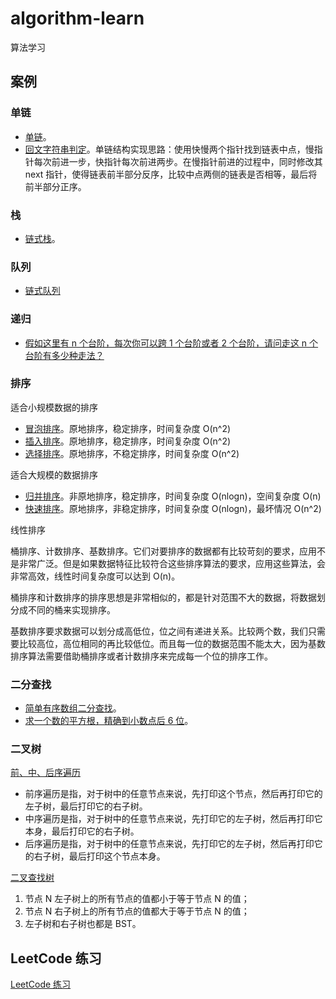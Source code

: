# algorithm-learn

算法学习

## 案例

### 单链 

- [单链](https://github.com/1016482011/algorithm-learn/blob/master/linkedList/singlyLinkedList.js)。
- [回文字符串判定](https://github.com/1016482011/algorithm-learn/blob/master/linkedList/palindrome.js)。单链结构实现思路：使用快慢两个指针找到链表中点，慢指针每次前进一步，快指针每次前进两步。在慢指针前进的过程中，同时修改其 next 指针，使得链表前半部分反序，比较中点两侧的链表是否相等，最后将前半部分正序。

### 栈

- [链式栈](https://github.com/1016482011/algorithm-learn/blob/master/stack/stackBasedOnLinkedList.js)。

### 队列

- [链式队列](https://github.com/1016482011/algorithm-learn/blob/master/queue/queueBasedOnLinkedList.js)

### 递归

- [假如这里有 n 个台阶，每次你可以跨 1 个台阶或者 2 个台阶，请问走这 n 个台阶有多少种走法？](https://github.com/1016482011/algorithm-learn/blob/master/recursion/step.js)

### 排序

适合小规模数据的排序

- [冒泡排序](https://github.com/1016482011/algorithm-learn/blob/master/sort/bubbleSort.js)。原地排序，稳定排序，时间复杂度 O(n^2)
- [插入排序](https://github.com/1016482011/algorithm-learn/blob/master/sort/insertionSort.js)。原地排序，稳定排序，时间复杂度 O(n^2)
- [选择排序](https://github.com/1016482011/algorithm-learn/blob/master/sort/selectionSort.js)。原地排序，不稳定排序，时间复杂度 O(n^2)

适合大规模的数据排序

- [归并排序](https://github.com/1016482011/algorithm-learn/blob/master/sort/mergeSort.js)。非原地排序，稳定排序，时间复杂度 O(nlogn)，空间复杂度 O(n)
- [快速排序](https://github.com/1016482011/algorithm-learn/blob/master/sort/quickSort.js)。原地排序，非稳定排序，时间复杂度 O(nlogn)，最坏情况 O(n^2)

线性排序

桶排序、计数排序、基数排序。它们对要排序的数据都有比较苛刻的要求，应用不是非常广泛。但是如果数据特征比较符合这些排序算法的要求，应用这些算法，会非常高效，线性时间复杂度可以达到 O(n)。

桶排序和计数排序的排序思想是非常相似的，都是针对范围不大的数据，将数据划分成不同的桶来实现排序。

基数排序要求数据可以划分成高低位，位之间有递进关系。比较两个数，我们只需要比较高位，高位相同的再比较低位。而且每一位的数据范围不能太大，因为基数排序算法需要借助桶排序或者计数排序来完成每一个位的排序工作。

### 二分查找

- [简单有序数组二分查找](https://github.com/1016482011/algorithm-learn/blob/master/binary/bsearch.js)。
- [求一个数的平方根，精确到小数点后 6 位](https://github.com/1016482011/algorithm-learn/blob/master/binary/squareRoot.js)。

### 二叉树

[前、中、后序遍历](https://github.com/1016482011/algorithm-learn/blob/master/tree/traversalTree.js)

- 前序遍历是指，对于树中的任意节点来说，先打印这个节点，然后再打印它的左子树，最后打印它的右子树。
- 中序遍历是指，对于树中的任意节点来说，先打印它的左子树，然后再打印它本身，最后打印它的右子树。
- 后序遍历是指，对于树中的任意节点来说，先打印它的左子树，然后再打印它的右子树，最后打印这个节点本身。

[二叉查找树](https://github.com/1016482011/algorithm-learn/blob/master/tree/searchTree.js)

1. 节点 N 左子树上的所有节点的值都小于等于节点 N 的值；
2. 节点 N 右子树上的所有节点的值都大于等于节点 N 的值；
3. 左子树和右子树也都是 BST。

## LeetCode 练习

[LeetCode 练习](https://github.com/1016482011/algorithm-learn/blob/master/leetcode)
